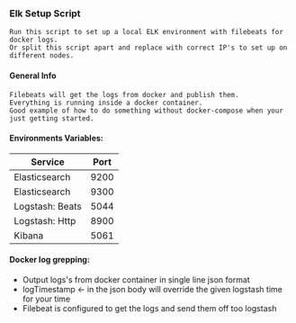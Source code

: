 ### Elk Setup Script

    Run this script to set up a local ELK environment with filebeats for docker logs. 
    Or split this script apart and replace with correct IP's to set up on different nodes.
    
#### General Info
    Filebeats will get the logs from docker and publish them.
    Everything is running inside a docker container.
    Good example of how to do something without docker-compose when your just getting started.

#### Environments Variables:
| Service                     | Port       
| --------------------------- |:----------:
| Elasticsearch               | 9200       
| Elasticsearch               | 9300       
| Logstash: Beats             | 5044       
| Logstash: Http              | 8900
| Kibana                      | 5061       

#### Docker log grepping:
  * Output logs's from docker container in single line json format
  * logTimestamp <- in the json body will override the given logstash time for your time
  * Filebeat is configured to get the logs and send them off too logstash
